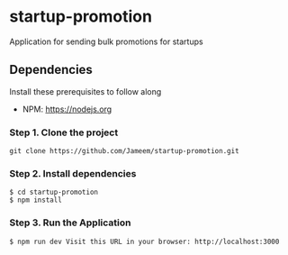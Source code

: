 # startup-promotion
Application for sending bulk promotions for startups

## Dependencies

Install these prerequisites to follow along

- NPM: https://nodejs.org

### Step 1. Clone the project

```
git clone https://github.com/Jameem/startup-promotion.git
```
### Step 2. Install dependencies

```
$ cd startup-promotion
$ npm install
```
### Step 3. Run the Application
```
$ npm run dev Visit this URL in your browser: http://localhost:3000
```
